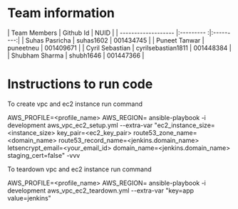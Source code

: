 # Team information

| Team Members        | Github Id            | NUID      |
| ------------------- |:---------           :|:---------:|
| Suhas Pasricha      | suhas1602            | 001434745 |
| Puneet Tanwar       | puneetneu            | 001409671 |
| Cyril Sebastian     | cyrilsebastian1811   | 001448384 |
| Shubham Sharma      | shubh1646            | 001447366 | 

# Instructions to run code

To create vpc and ec2 instance run command 

AWS_PROFILE=<profile_name> AWS_REGION=<region> ansible-playbook -i development  aws_vpc_ec2_setup.yml --extra-var "ec2_instance_size=<instance_size> key_pair=<ec2_key_pair> route53_zone_name=<domain_name> route53_record_name=<jenkins.domain_name> letsencrypt_email=<your_email_id> domain_name=<jenkins.domain_name> staging_cert=false"  -vvv

To teardown vpc and ec2 instance run command

AWS_PROFILE=<profile_name> AWS_REGION=<region> ansible-playbook -i development aws_vpc_ec2_teardown.yml --extra-var "key=app value=jenkins"